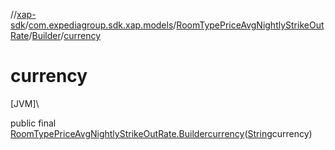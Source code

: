 //[xap-sdk](../../../../index.md)/[com.expediagroup.sdk.xap.models](../../index.md)/[RoomTypePriceAvgNightlyStrikeOutRate](../index.md)/[Builder](index.md)/[currency](currency.md)

# currency

[JVM]\

public final [RoomTypePriceAvgNightlyStrikeOutRate.Builder](index.md)[currency](currency.md)([String](https://docs.oracle.com/javase/8/docs/api/java/lang/String.html)currency)
